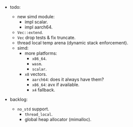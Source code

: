 
- todo:
    - new simd module:
        - impl scalar.
        - impl aarch64.
    - `Vec::extend`.
    - `Vec` drop tests & fix truncate.
    - thread local temp arena (dynamic stack enforcement).
    - simd:
        - more platforms:
            - `x86_64`.
            - `wasm`.
            - `scalar`.
        - `x8` vectors.
            - `aarch64`: does it always have them?
            - `x86_64`: avx if available.
            - `x4` fallback.

- backlog:
    - `no_std` support.
        - `thread_local`.
        - global heap allocator (mimalloc).


